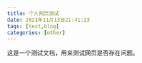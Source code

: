 ```yaml
---
title: 个人网页测试
date: 2021年11月13日21:41:23
tags: [test,blog]
categories: [other]
---
```


这是一个测试文档，用来测试网页是否存在问题。



